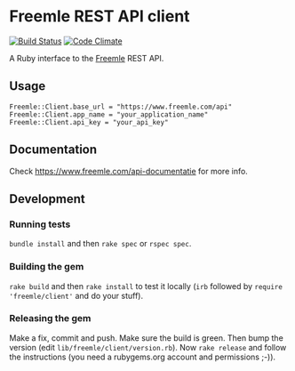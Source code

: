 # Freemle REST API client

[![Build Status](https://travis-ci.org/freemle/freemle-ruby.svg)](https://travis-ci.org/freemle/freemle-ruby)
[![Code Climate](https://codeclimate.com/github/freemle/freemle-ruby.png)](https://codeclimate.com/github/freemle/freemle-ruby)

A Ruby interface to the [Freemle](https://www.freemle.com/) REST API.

## Usage

```
Freemle::Client.base_url = "https://www.freemle.com/api"
Freemle::Client.app_name = "your_application_name"
Freemle::Client.api_key = "your_api_key"
```

## Documentation

Check https://www.freemle.com/api-documentatie for more info.

## Development

### Running tests

`bundle install` and then `rake spec` or `rspec spec`.

### Building the gem

`rake build` and then `rake install` to test it locally (`irb` followed
by `require 'freemle/client'` and do your stuff).

### Releasing the gem

Make a fix, commit and push. Make sure the build is green. Then bump the
version (edit `lib/freemle/client/version.rb`). Now `rake release` and follow
the instructions (you need a rubygems.org account and permissions ;-)).
